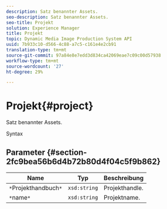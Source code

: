 ```yaml
---
description: Satz benannter Assets.
seo-description: Satz benannter Assets.
seo-title: Projekt
solution: Experience Manager
title: Projekt
topic: Dynamic Media Image Production System API
uuid: 7b933c10-d566-4c88-a7c5-c161e4e2cb91
translation-type: tm+mt
source-git-commit: 97a84e8e7edd3d834ca42069eae7c09c00d57938
workflow-type: tm+mt
source-wordcount: '27'
ht-degree: 29%

---
```



# Projekt{#project}

Satz benannter Assets.

Syntax

## Parameter {#section-2fc9bea56b6d4b72b80d4f04c5f9b862}

| Name | Typ | Beschreibung |
|---|---|---|
| `*`Projekthandbuch`*` | `xsd:string` | Projekthandle. |
| `*`name`*` | `xsd:string` | Projektname. |

